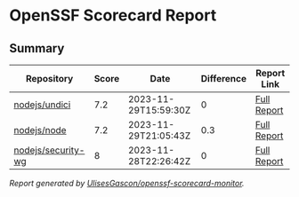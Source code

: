 # OpenSSF Scorecard Report

## Summary

| Repository | Score | Date | Difference | Report Link |
| -- | -- | -- | -- | -- |
| [nodejs/undici](https://github.com/nodejs/undici) | 7.2 | 2023-11-29T15:59:30Z | 0 | [Full Report](https://deps.dev/project/github/nodejs%2Fundici) |
| [nodejs/node](https://github.com/nodejs/node) | 7.2 | 2023-11-29T21:05:43Z | 0.3 | [Full Report](https://deps.dev/project/github/nodejs%2Fnode) |
| [nodejs/security-wg](https://github.com/nodejs/security-wg) | 8 | 2023-11-28T22:26:42Z | 0 | [Full Report](https://deps.dev/project/github/nodejs%2Fsecurity-wg) |

_Report generated by [UlisesGascon/openssf-scorecard-monitor](https://github.com/UlisesGascon/openssf-scorecard-monitor)._
